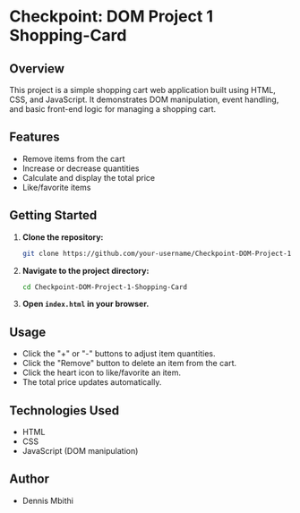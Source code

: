 # Checkpoint: DOM Project 1 Shopping-Card

## Overview

This project is a simple shopping cart web application built using HTML, CSS, and JavaScript. It demonstrates DOM manipulation, event handling, and basic front-end logic for managing a shopping cart.

## Features

- Remove items from the cart
- Increase or decrease quantities
- Calculate and display the total price
- Like/favorite items

## Getting Started

1. **Clone the repository:**
    ```bash
    git clone https://github.com/your-username/Checkpoint-DOM-Project-1-Shopping-Card.git
    ```
2. **Navigate to the project directory:**
    ```bash
    cd Checkpoint-DOM-Project-1-Shopping-Card
    ```
3. **Open `index.html` in your browser.**

## Usage

- Click the "+" or "-" buttons to adjust item quantities.
- Click the "Remove" button to delete an item from the cart.
- Click the heart icon to like/favorite an item.
- The total price updates automatically.

## Technologies Used

- HTML
- CSS
- JavaScript (DOM manipulation)

## Author

- Dennis Mbithi
